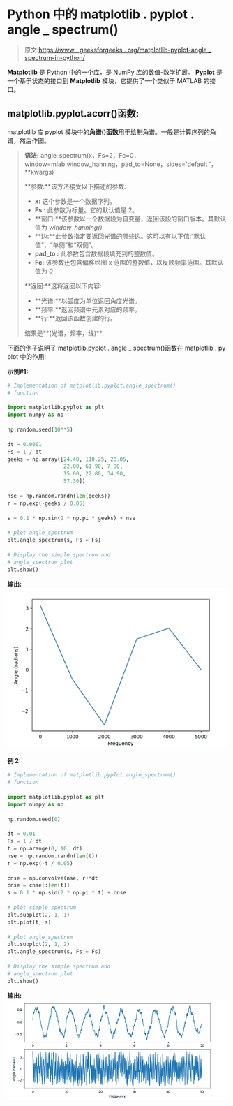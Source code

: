 # Python 中的 matplotlib . pyplot . angle _ spectrum()

> 原文:[https://www . geeksforgeeks . org/matplotlib-pyplot-angle _ spectrum-in-python/](https://www.geeksforgeeks.org/matplotlib-pyplot-angle_spectrum-in-python/)

**[Matplotlib](https://www.geeksforgeeks.org/python-introduction-matplotlib/)** 是 Python 中的一个库，是 NumPy 库的数值-数学扩展。 **[Pyplot](https://www.geeksforgeeks.org/pyplot-in-matplotlib/)** 是一个基于状态的接口到 **Matplotlib** 模块，它提供了一个类似于 MATLAB 的接口。

## matplotlib.pyplot.acorr()函数:

matplotlib 库 pyplot 模块中的**角谱()函数**用于绘制角谱。一般是计算序列的角谱，然后作图。

> **语法:** angle_spectrum(x，Fs=2，Fc=0，window=mlab.window_hanning，pad_to=None，sides='default '，**kwargs)
> 
> **参数:**该方法接受以下描述的参数:
> 
> *   **x:** 这个参数是一个数据序列。
> *   **Fs :** 此参数为标量。它的默认值是 2。
> *   **窗口:**该参数以一个数据段为自变量，返回该段的窗口版本。其默认值为 *window_hanning()*
> *   **边:**此参数指定要返回光谱的哪些边。这可以有以下值:“默认值”、“单侧”和“双侧”。
> *   **pad_to :** 此参数包含数据段填充到的整数值。
> *   **Fc:** 该参数还包含偏移绘图 x 范围的整数值，以反映频率范围。其默认值为 *0*
> 
> **返回:**这将返回以下内容:
> 
> *   **光谱:**以弧度为单位返回角度光谱。
> *   **频率:**返回频谱中元素对应的频率。
> *   **行:**返回该函数创建的行。
> 
> 结果是**(光谱，频率，线)**

下面的例子说明了 matplotlib.pyplot . angle _ spectrum()函数在 matplotlib . py plot 中的作用:

**示例#1:**

```py
# Implementation of matplotlib.pyplot.angle_spectrum()
# function

import matplotlib.pyplot as plt
import numpy as np

np.random.seed(10**5)

dt = 0.0001
Fs = 1 / dt
geeks = np.array([24.40, 110.25, 20.05, 
                  22.00, 61.90, 7.80, 
                  15.00, 22.80, 34.90, 
                  57.30])

nse = np.random.randn(len(geeks))
r = np.exp(-geeks / 0.05)

s = 0.1 * np.sin(2 * np.pi * geeks) + nse

# plot angle_spectrum
plt.angle_spectrum(s, Fs = Fs)

# Display the simple spectrum and 
# angle_spectrum plot
plt.show()
```

**输出:**
![](img/40b9a391dddc4be1111b17ae3ef95833.png)

**例 2:**

```py
# Implementation of matplotlib.pyplot.angle_spectrum()
# function

import matplotlib.pyplot as plt
import numpy as np

np.random.seed(0)

dt = 0.01
Fs = 1 / dt
t = np.arange(0, 10, dt)
nse = np.random.randn(len(t))
r = np.exp(-t / 0.05)

cnse = np.convolve(nse, r)*dt
cnse = cnse[:len(t)]
s = 0.1 * np.sin(2 * np.pi * t) + cnse

# plot simple spectrum
plt.subplot(2, 1, 1)
plt.plot(t, s)

# plot angle_spectrum
plt.subplot(2, 1, 2)
plt.angle_spectrum(s, Fs = Fs)

# Display the simple spectrum and 
# angle_spectrum plot
plt.show()
```

**输出:**
![](img/40b8d04e0b5a6e987b61bccce988dd30.png)